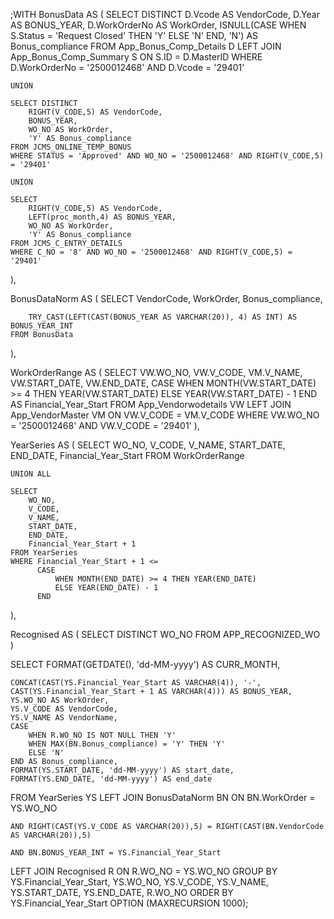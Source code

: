 
;WITH BonusData AS (
    SELECT DISTINCT 
        D.Vcode AS VendorCode,
        D.Year AS BONUS_YEAR,
        D.WorkOrderNo AS WorkOrder,
        ISNULL(CASE WHEN S.Status = 'Request Closed' THEN 'Y' ELSE 'N' END, 'N') AS Bonus_compliance
    FROM App_Bonus_Comp_Details D
    LEFT JOIN App_Bonus_Comp_Summary S ON S.ID = D.MasterID
    WHERE D.WorkOrderNo = '2500012468' AND D.Vcode = '29401'

    UNION

    SELECT DISTINCT 
        RIGHT(V_CODE,5) AS VendorCode,
        BONUS_YEAR,
        WO_NO AS WorkOrder,
        'Y' AS Bonus_compliance
    FROM JCMS_ONLINE_TEMP_BONUS
    WHERE STATUS = 'Approved' AND WO_NO = '2500012468' AND RIGHT(V_CODE,5) = '29401'

    UNION

    SELECT 
        RIGHT(V_CODE,5) AS VendorCode,
        LEFT(proc_month,4) AS BONUS_YEAR,
        WO_NO AS WorkOrder,
        'Y' AS Bonus_compliance
    FROM JCMS_C_ENTRY_DETAILS
    WHERE C_NO = '8' AND WO_NO = '2500012468' AND RIGHT(V_CODE,5) = '29401'
),


BonusDataNorm AS (
    SELECT 
        VendorCode,
        WorkOrder,
        Bonus_compliance,
       
        TRY_CAST(LEFT(CAST(BONUS_YEAR AS VARCHAR(20)), 4) AS INT) AS BONUS_YEAR_INT
    FROM BonusData
),

WorkOrderRange AS (
    SELECT 
        VW.WO_NO,
        VW.V_CODE,
        VM.V_NAME,
        VW.START_DATE,
        VW.END_DATE,
        CASE 
            WHEN MONTH(VW.START_DATE) >= 4 THEN YEAR(VW.START_DATE)
            ELSE YEAR(VW.START_DATE) - 1 
        END AS Financial_Year_Start
    FROM App_Vendorwodetails VW
    LEFT JOIN App_VendorMaster VM ON VW.V_CODE = VM.V_CODE
    WHERE VW.WO_NO = '2500012468' AND VW.V_CODE = '29401'
),

YearSeries AS (
    SELECT 
        WO_NO,
        V_CODE,
        V_NAME,
        START_DATE,
        END_DATE,
        Financial_Year_Start
    FROM WorkOrderRange

    UNION ALL

    SELECT 
        WO_NO,
        V_CODE,
        V_NAME,
        START_DATE,
        END_DATE,
        Financial_Year_Start + 1
    FROM YearSeries
    WHERE Financial_Year_Start + 1 <= 
          CASE 
              WHEN MONTH(END_DATE) >= 4 THEN YEAR(END_DATE)
              ELSE YEAR(END_DATE) - 1 
          END
),

Recognised AS (
    SELECT DISTINCT WO_NO FROM APP_RECOGNIZED_WO
)

SELECT 
    FORMAT(GETDATE(), 'dd-MM-yyyy') AS CURR_MONTH,

    CONCAT(CAST(YS.Financial_Year_Start AS VARCHAR(4)), '-', CAST(YS.Financial_Year_Start + 1 AS VARCHAR(4))) AS BONUS_YEAR,
    YS.WO_NO AS WorkOrder,
    YS.V_CODE AS VendorCode,
    YS.V_NAME AS VendorName,
    CASE 
        WHEN R.WO_NO IS NOT NULL THEN 'Y'                          
        WHEN MAX(BN.Bonus_compliance) = 'Y' THEN 'Y'                
        ELSE 'N'
    END AS Bonus_compliance,
    FORMAT(YS.START_DATE, 'dd-MM-yyyy') AS start_date,
    FORMAT(YS.END_DATE, 'dd-MM-yyyy') AS end_date
FROM YearSeries YS
LEFT JOIN BonusDataNorm BN 
    ON BN.WorkOrder = YS.WO_NO
   
    AND RIGHT(CAST(YS.V_CODE AS VARCHAR(20)),5) = RIGHT(CAST(BN.VendorCode AS VARCHAR(20)),5)

    AND BN.BONUS_YEAR_INT = YS.Financial_Year_Start
LEFT JOIN Recognised R ON R.WO_NO = YS.WO_NO
GROUP BY 
    YS.Financial_Year_Start, YS.WO_NO, YS.V_CODE, YS.V_NAME, YS.START_DATE, YS.END_DATE, R.WO_NO
ORDER BY YS.Financial_Year_Start
OPTION (MAXRECURSION 1000);

